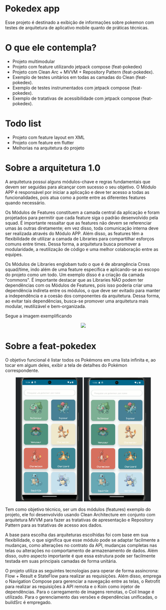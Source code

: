 
# Pokedex app

Esse projeto é destinado a exibição de informações sobre pokemon com testes de arquitetura de aplicativo mobile quanto de práticas técnicas.

# O que ele contempla?

- Projeto multimodular
- Projeto com feature utilizando jetpack compose (feat-pokedex)
- Projeto com Clean Arc + MVVM + Repository Pattern (feat-pokedex).
- Exemplo de testes unitários em todas as camadas do Clean (feat-pokedex).
- Exemplo de testes instrumentados com jetpack compose (feat-pokedex).
- Exemplo de tratativas de acessibilidade com jetpack compose (feat-pokedex).

# Todo list
 - Projeto com feature layout em XML
 - Projeto com feature em flutter
 - Melhorias na arquitetura do projeto

# Sobre a arquitetura 1.0

A arquitetura possui alguns módulos-chave e regras fundamentais que devem ser seguidas para alcançar com sucesso o seu objetivo. O Módulo APP é responsável por iniciar a aplicação e deve ter acesso a todas as funcionalidades, pois atua como a ponte entre as diferentes features quando necessário.

Os Módulos de Features constituem a camada central da aplicação e foram projetados para permitir que cada feature siga o padrão desenvolvido pela squad. É importante ressaltar que as features não devem se referenciar umas às outras diretamente; em vez disso, toda comunicação interna deve ser realizada através do Módulo APP. Além disso, as features têm a flexibilidade de utilizar a camada de Libraries para compartilhar esforços comuns entre times. Dessa forma, a arquitetura busca promover a modularidade, a reutilização de código e uma melhor colaboração entre as equipes.

Os Módulos de Libraries englobam tudo o que é de abrangência Cross squad/time, indo além de uma feature específica e aplicando-se ao escopo do projeto como um todo. Um exemplo disso é a criação da camada "commons". É importante destacar que as Libraries NÃO podem ter dependências com os Módulos de Features, pois isso poderia criar uma dependência indireta entre os módulos, o que deve ser evitado para manter a independência e a coesão dos componentes da arquitetura. Dessa forma, ao evitar tais dependências, busca-se promover uma arquitetura mais modular, reutilizável e bem-organizada.

Segue a imagem exemplificando

<p align="center">
<img src="[assets/readme/list.gif](https://github.com/alexandresantos99/Pokedexapp/assets/127161095/dff15604-0d03-4f61-b997-af0e5444512c](https://github-production-user-asset-6210df.s3.amazonaws.com/127161095/259508257-dff15604-0d03-4f61-b997-af0e5444512c.jpeg)"/>
</p>



# Sobre a feat-pokedex

O objetivo funcional é listar todos os Pokémons em uma lista infinita e, ao tocar em algum deles, exibir a tela de detalhes do Pokémon correspondente.

<p align="center">
<img src="assets/readme/list.gif" width="216" height="400"/>  <img src="assets/readme/details.gif" width="216" height="400"/>
</p>

Tem como objetivo técnico, ser um dos módulos (features) exemplo do projeto, ele foi desenvolvido usando Clean Architecture em conjunto com arquitetura MVVM para fazer as tratativas de apresentação e Repository Pattern para as tratativas de acesso aos dados.

A base para escolha das arquiteturas escolhidas foi com base em sua flexibilidade, o que significa que esse módulo pode se adaptar facilmente a mudanças, como alterações no contrato da API, mudanças completas nas telas ou alterações no comportamento de armazenamento de dados. Além disso, outro aspecto importante é que essa estrutura pode ser facilmente testada em suas principais camadas de forma unitária.

O projeto utiliza as seguintes tecnologias para operar de forma assíncrona: Flow + Result e StateFlow para realizar as requisições. Além disso, emprega o Navigation Compose para gerenciar a navegação entre as telas, o Retrofit para realizar as requisições à API remota e o Koin como injetor de dependências. Para o carregamento de imagens remotas, o Coil Image é utilizado. Para o gerenciamento das versões e dependências unificadas, o buildSrc é empregado.
